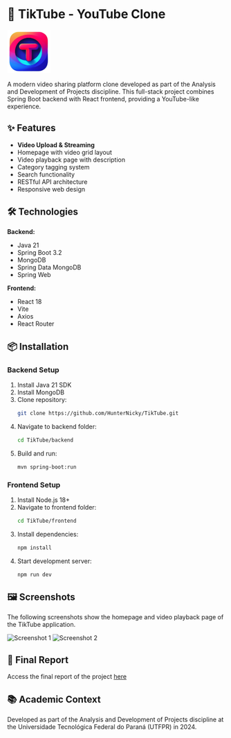 # 🎥 TikTube - YouTube Clone

<a href="https://github.com/HunterNicky/TikTube">
  <img src="https://github.com/HunterNicky/TikTube/raw/main/frontend/logo.png" alt="TikTube Logo" width="100" />
</a>

A modern video sharing platform clone developed as part of the Analysis and Development of Projects discipline. This full-stack project combines Spring Boot backend with React frontend, providing a YouTube-like experience.

## ✨ Features

- **Video Upload & Streaming**
- Homepage with video grid layout
- Video playback page with description
- Category tagging system
- Search functionality
- RESTful API architecture
- Responsive web design

## 🛠️ Technologies

**Backend:**
- Java 21
- Spring Boot 3.2
- MongoDB
- Spring Data MongoDB
- Spring Web

**Frontend:**
- React 18
- Vite
- Axios
- React Router

## 📦 Installation

### Backend Setup
1. Install Java 21 SDK
2. Install MongoDB
3. Clone repository:
   ```bash
   git clone https://github.com/HunterNicky/TikTube.git
4. Navigate to backend folder:
    ```bash 
    cd TikTube/backend
5. Build and run:
    ```bash
    mvn spring-boot:run

### Frontend Setup
1. Install Node.js 18+
2. Navigate to frontend folder:
    ```bash
    cd TikTube/frontend
3. Install dependencies:
    ```bash
    npm install
4. Start development server:
    ```bash
    npm run dev

## 🖼️ Screenshots
<p>The following screenshots show the homepage and video playback page of the TikTube application.</p>
  <img src="https://github.com/HunterNicky/TikTube/blob/main/screenshot%201.png?raw=true" alt="Screenshot 1" width="600" />


  <img src="https://github.com/HunterNicky/TikTube/blob/main/screenshot%202.png?raw=true" alt="Screenshot 2" width="600" />

## 📄 Final Report

Access the final report of the project [here](https://github.com/HunterNicky/TikTube/blob/main/Plano%20do%20Projeto%20-%20TikTube%20-%20APS%2020241.pdf)

## 📚 Academic Context

Developed as part of the Analysis and Development of Projects discipline at the Universidade Tecnológica Federal do Paraná (UTFPR) in 2024.

